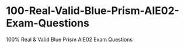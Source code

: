# 100-Real-Valid-Blue-Prism-AIE02-Exam-Questions
100% Real &amp; Valid Blue Prism AIE02 Exam Questions
